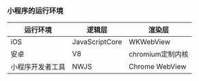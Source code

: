 ### 小程序的运行环境
运行环境        |	逻辑层         |	渲染层
---------------|---------------|--------
iOS	           |JavaScriptCore |WKWebView
安卓           |	V8	          |chromium定制内核
小程序开发者工具 |	NWJS	        |Chrome WebView